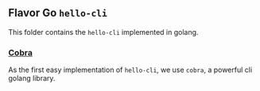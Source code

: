 ## Flavor Go `hello-cli`

This folder contains the `hello-cli` implemented in golang.


### [Cobra](https://github.com/spf13/cobra#)
As the first easy implementation of `hello-cli`,  we use `cobra`, a powerful cli golang library.
